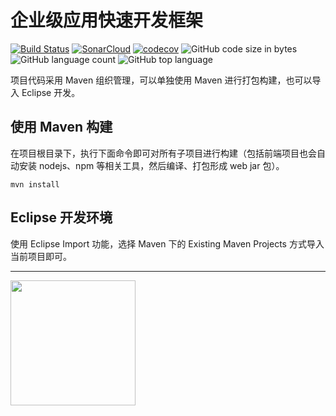 # 企业级应用快速开发框架

[![Build Status](https://travis-ci.org/han-feng/cvicse-boot.svg?branch=master)](https://travis-ci.org/han-feng/cvicse-boot)
[![SonarCloud](https://sonarcloud.io/api/project_badges/measure?project=com.cvicse.boot%3Acvicse-boot&metric=alert_status)](https://sonarcloud.io/dashboard?id=com.cvicse.boot%3Acvicse-boot)
[![codecov](https://codecov.io/gh/han-feng/cvicse-boot/branch/master/graph/badge.svg)](https://codecov.io/gh/han-feng/cvicse-boot)
![GitHub code size in bytes](https://img.shields.io/github/languages/code-size/han-feng/cvicse-boot.svg)
![GitHub language count](https://img.shields.io/github/languages/count/han-feng/cvicse-boot.svg)
![GitHub top language](https://img.shields.io/github/languages/top/han-feng/cvicse-boot.svg)

项目代码采用 Maven 组织管理，可以单独使用 Maven 进行打包构建，也可以导入 Eclipse 开发。

## 使用 Maven 构建

在项目根目录下，执行下面命令即可对所有子项目进行构建（包括前端项目也会自动安装 nodejs、npm 等相关工具，然后编译、打包形成 web jar 包）。
```
mvn install
```

## Eclipse 开发环境

使用 Eclipse Import 功能，选择 Maven 下的 Existing Maven Projects 方式导入当前项目即可。

---

<a href="https://github.com/d2-projects/d2-admin" target="_blank"><img src="https://raw.githubusercontent.com/FairyEver/d2-admin/master/doc/image/d2-admin@2x.png" width="200"></a>
